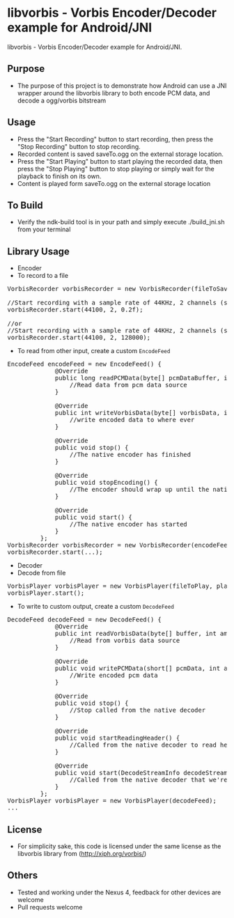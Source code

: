 # libvorbis - Vorbis Encoder/Decoder example for Android/JNI
libvorbis - Vorbis Encoder/Decoder example for Android/JNI.

## Purpose
* The purpose of this project is to demonstrate how Android can use a JNI wrapper around the libvorbis library to both encode PCM data, and decode a ogg/vorbis bitstream

## Usage
* Press the "Start Recording" button to start recording, then press the "Stop Recording" button to stop recording.
* Recorded content is saved saveTo.ogg on the external storage location.
* Press the "Start Playing" button to start playing the recorded data, then press the "Stop Playing" button to stop playing or simply wait for the playback to finish on its own.
* Content is played form saveTo.ogg on the external storage location

## To Build
* Verify the ndk-build tool is in your path and simply execute ./build_jni.sh from your terminal

## Library Usage
* Encoder
 * To record to a file

<pre>
VorbisRecorder vorbisRecorder = new VorbisRecorder(fileToSaveTo, recordHandler);

//Start recording with a sample rate of 44KHz, 2 channels (stereo), at 0.2 quality
vorbisRecorder.start(44100, 2, 0.2f);

//or
//Start recording with a sample rate of 44KHz, 2 channels (stereo), at 128 bitrate
vorbisRecorder.start(44100, 2, 128000);
</pre>

 * To read from other input, create a custom ```EncodeFeed```
<pre>
EncodeFeed encodeFeed = new EncodeFeed() {
             @Override
             public long readPCMData(byte[] pcmDataBuffer, int amountToWrite) {
                 //Read data from pcm data source
             }

             @Override
             public int writeVorbisData(byte[] vorbisData, int amountToRead) {
                 //write encoded data to where ever
             }

             @Override
             public void stop() {
                 //The native encoder has finished
             }

             @Override
             public void stopEncoding() {
                 //The encoder should wrap up until the native encoder calls stop()
             }

             @Override
             public void start() {
                 //The native encoder has started
             }
         };
VorbisRecorder vorbisRecorder = new VorbisRecorder(encodeFeed, recordHandler);
vorbisRecorder.start(...);
</pre>

* Decoder
 * Decode from file
<pre>
VorbisPlayer vorbisPlayer = new VorbisPlayer(fileToPlay, playerHandler);
vorbisPlayer.start();
</pre>  

 * To write to custom output, create a custom ```DecodeFeed```
<pre>
DecodeFeed decodeFeed = new DecodeFeed() {
             @Override
             public int readVorbisData(byte[] buffer, int amountToWrite) {
                 //Read from vorbis data source
             }

             @Override
             public void writePCMData(short[] pcmData, int amountToRead) {
                 //Write encoded pcm data
             }

             @Override
             public void stop() {
                 //Stop called from the native decoder
             }

             @Override
             public void startReadingHeader() {
                 //Called from the native decoder to read header information first
             }

             @Override
             public void start(DecodeStreamInfo decodeStreamInfo) {
                 //Called from the native decoder that we're ready and have processed the header information
             }
         };
VorbisPlayer vorbisPlayer = new VorbisPlayer(decodeFeed);
...
</pre>

## License
* For simplicity sake, this code is licensed under the same license as the libvorbis library from (http://xiph.org/vorbis/)

## Others
* Tested and working under the Nexus 4, feedback for other devices are welcome
* Pull requests welcome
